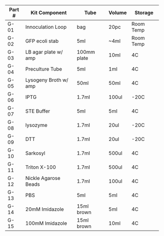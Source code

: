 |Part #                             |Kit Component|Tube |Volume   |Storage|
|-----------------------------------|-------------|-----|---------|-------|
|G-01                               |Innoculation Loop|bag  |20pc     |Room Temp|
|G-02                               |GFP ecoli stab|5ml  |~4ml     |Room Temp|
|G-03                               |LB agar plate w/ amp|100mm plate|10ml     |4C     |
|G-04                               |Preculture Tube|5ml  |1ml      |4C     |
|G-05                               |Lysogeny Broth w/ amp|50ml |50ml     |4C     |
|G-06                               |IPTG         |1.7ml|100ul    |-20C   |
|G-07                               |STE Buffer   |5ml  |5ml      |4C     |
|G-08                               |lysozyme     |1.7ml|20ul     |-20C   |
|G-09                               |DTT          |1.7ml|20ul     |-20C   |
|G-10                               |Sarkosyl     |1.7ml|500ul    |4C     |
|G-11                               |Triton X-100 |1.7ml|500ul    |4C     |
|G-12                               |Nickle Agarose Beads |1.7ml|100ul    |4C     |
|G-13                               |PBS          |5ml  |5ml      |4C     |
|G-14                               |20mM Imidazole|15ml brown|5ml      |4C     |
|G-15                               |100mM Imidazole|15ml brown|10ml     |4C     |
